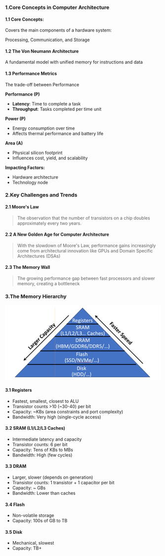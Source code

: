 ### 1.Core Concepts in Computer Architecture

#### 1.1 Core Concepts:

Covers the main components of a hardware system:

Processing, Communication, and Storage

#### 1.2 The Von Neumann Architecture

A fundamental model with unified memory for instructions and data

#### 1.3 Performance Metrics

The trade-off between Performance 

**Performance (P)**

* **Latency**: Time to complete a task
* **Throughput**: Tasks completed per time unit

**Power (P)**

* Energy consumption over time
* Affects thermal performance and battery life

**Area (A)**

* Physical silicon footprint
* Influences cost, yield, and scalability

**Impacting Factors:**

* Hardware architecture
* Technology node

### 2.Key Challenges and Trends

#### 2.1 Moore's Law

>The observation that the number of transistors on a chip doubles approximately every two years.
#### 2.2 A New Golden Age for Computer Architecture

>With the slowdown of Moore's Law, performance gains increasingly come from architectural innovation like GPUs and Domain Specific Architectures (DSAs)
#### 2.3 The Memory Wall

>The growing performance gap between fast processors and slower memory, creating a bottleneck

### 3.The Memory Hierarchy

![](../images/memoryHirerachy.png)
#### 3.1 Registers

* Fastest, smallest, closest to ALU
* Transistor counts >10 (~30-40) per bit
* Capacity: ~KBs (area constraints and port complexity)
* Bandwidth: Very high (single-cycle access)

#### 3.2 SRAM (L1/L2/L3 Caches)

* Intermediate latency and capacity
* Transistor counts: 6 per bit
* Capacity: Tens of KBs to MBs
* Bandwidth: High (few cycles)

#### 3.3 DRAM

* Larger, slower (depends on generation)
* Transistor counts: 1 transistor + 1 capacitor per bit
* Capacity: ~ GBs
* Bandwidth: Lower than caches

#### 3.4 Flash

* Non-volatile storage
* Capacity: 100s of GB to TB

#### 3.5 Disk

* Mechanical, slowest
* Capacity: TB+

